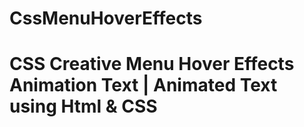 # CssMenuHoverEffects
# CSS Creative Menu Hover Effects Animation Text | Animated Text using Html & CSS

